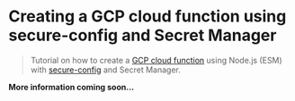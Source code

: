 # Creating a GCP cloud function using secure-config and Secret Manager

> Tutorial on how to create a [GCP cloud function](https://cloud.google.com/functions/docs/concepts/overview) using Node.js (ESM) with [secure-config](https://www.npmjs.com/package/@tsmx/secure-config) and Secret Manager.

**More information coming soon...**